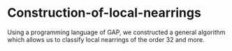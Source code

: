 # Construction-of-local-nearrings
Using a programming language of GAP, we constructed a general algorithm which allows us to classify local nearrings of the order 32 and more.
